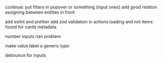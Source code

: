 continue:
put filters in popover or something (input ones)
add good relation assigning between entities in front

add eslint and prettier
add zod validation in actions
loading and not items found for cards
metadata

number inputs nan problem

make value label a generic type

debounce for inputs
